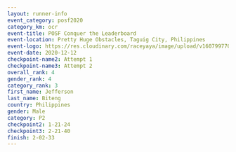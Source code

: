 ```yaml
--- 
layout: runner-info 
event_category: posf2020 
category_km: ocr 
event-title: POSF Conquer the Leaderboard 
event-location: Pretty Huge Obstacles, Taguig City, Philippines 
event-logo: https://res.cloudinary.com/raceyaya/image/upload/v1607997702/logo/2020/Conquer_the_leaderboard_bvkmom.jpg 
event-date: 2020-12-12 
checkpoint-name2: Attempt 1 
checkpoint-name3: Attempt 2 
overall_rank: 4
gender_rank: 4
category_rank: 3
first_name: Jefferson
last_name: Biteng
country: Philippines
gender: Male
category: P2
checkpoint2: 1-21-24
checkpoint3: 2-21-40
finish: 2-02-33
--- 
```

